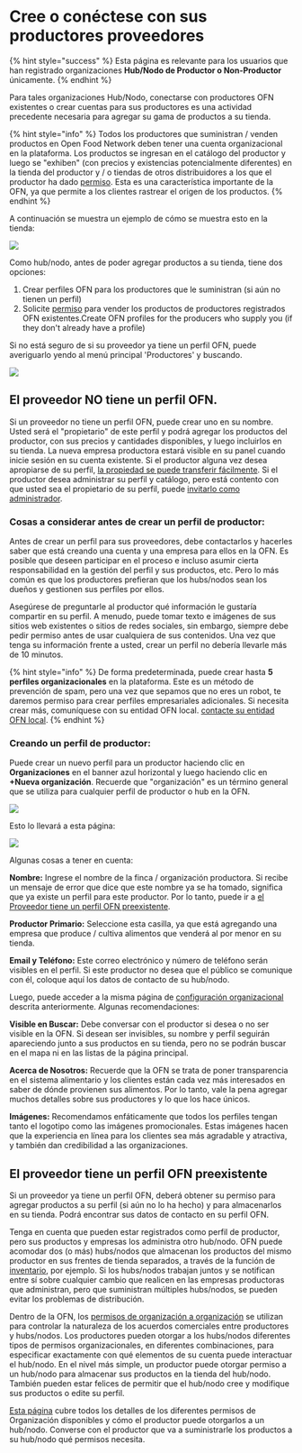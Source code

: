 # Cree o conéctese con sus productores proveedores

{% hint style="success" %}
Esta página es relevante para los usuarios que han registrado organizaciones **Hub/Nodo de Productor o Non-Productor** únicamente.
{% endhint %}

Para tales organizaciones Hub/Nodo, conectarse con productores OFN existentes o crear cuentas para sus productores es una actividad precedente necesaria para agregar su gama de productos a su tienda.

{% hint style="info" %}
Todos los productores que suministran / venden productos en Open Food Network deben tener una cuenta organizacional en la plataforma. Los productos se ingresan en el catálogo del productor y luego se "exhiben" \(con precios y existencias potencialmente diferentes\) en la tienda del productor y / o tiendas de otros distribuidores a los que el productor ha dado [permiso](enterprise-to-enterprise-permissions-e2es.md). Esta es una característica importante de la OFN, ya que permite a los clientes rastrear el origen de los productos.
{% endhint %}

A continuación se muestra un ejemplo de cómo se muestra esto en la tienda:

![](../../.gitbook/assets/producernote.png)

Como hub/nodo, antes de poder agregar productos a su tienda, tiene dos opciones:  

1. Crear perfiles OFN para los productores que le suministran \(si aún no tienen un perfil\)
2. Solicite [permiso](enterprise-to-enterprise-permissions-e2es.md) para vender los productos de productores registrados OFN existentes.Create OFN profiles for the producers who supply you \(if they don't already have a profile\)

Si no está seguro de si su proveedor ya tiene un perfil OFN, puede averiguarlo yendo al menú principal 'Productores' y buscando.

![](../../.gitbook/assets/searchproducer.jpg)

## El proveedor NO tiene un perfil OFN.

Si un proveedor no tiene un perfil OFN, puede crear uno en su nombre. Usted será el "propietario" de este perfil y podrá agregar los productos del productor, con sus precios y cantidades disponibles, y luego incluirlos en su tienda. La nueva empresa productora estará visible en su panel cuando inicie sesión en su cuenta existente. Si el productor alguna vez desea apropiarse de su perfil, [la propiedad se puede transferir fácilmente](transfer-ownership.md). Si el productor desea administrar su perfil y catálogo, pero está contento con que usted sea el propietario de su perfil, puede [invitarlo como administrador](enterprise-settings.md).

### Cosas a considerar antes de crear un perfil de productor:

Antes de crear un perfil para sus proveedores, debe contactarlos y hacerles saber que está creando una cuenta y una empresa para ellos en la OFN. Es posible que deseen participar en el proceso e incluso asumir cierta responsabilidad en la gestión del perfil y sus productos, etc. Pero lo más común es que los productores prefieran que los hubs/nodos sean los dueños y gestionen sus perfiles por ellos.

Asegúrese de preguntarle al productor qué información le gustaría compartir en su perfil. A menudo, puede tomar texto e imágenes de sus sitios web existentes o sitios de redes sociales, sin embargo, siempre debe pedir permiso antes de usar cualquiera de sus contenidos. Una vez que tenga su información frente a usted, crear un perfil no debería llevarle más de 10 minutos.

{% hint style="info" %}
De forma predeterminada, puede crear hasta **5 perfiles organizacionales** en la plataforma. Este es un método de prevención de spam, pero una vez que sepamos que no eres un robot, te daremos permiso para crear perfiles empresariales adicionales. Si necesita crear más, comuníquese con su entidad OFN local. [contacte su entidad OFN local](https://www.openfoodnetwork.org/find-your-local-open-food-network/).
{% endhint %}

### Creando un perfil de productor:

Puede crear un nuevo perfil para un productor haciendo clic en **Organizaciones** en el banner azul horizontal y luego haciendo clic en **+Nueva organización**. Recuerde que "organización" es un término general que se utiliza para cualquier perfil de productor o hub en la OFN. 

![](../../.gitbook/assets/new-enterprise.png)

Esto lo llevará a esta página:

![](../../.gitbook/assets/newenterprise.jpg)

Algunas cosas a tener en cuenta:

**Nombre:** Ingrese el nombre de la finca / organización productora. Si recibe un mensaje de error que dice que este nombre ya se ha tomado, significa que ya existe un perfil para este productor. Por lo tanto, puede ir a [el Proveedor tiene un perfil OFN preexistente](create-or-connect-with-your-supplying-producers.md#supplyingproducer). 

**Productor Primario:** Seleccione esta casilla, ya que está agregando una empresa que produce / cultiva alimentos que venderá al por menor en su tienda.

**Email y Teléfono:** Este correo electrónico y número de teléfono serán visibles en el perfil. Si este productor no desea que el público se comunique con él, coloque aquí los datos de contacto de su hub/nodo.

Luego, puede acceder a la misma página de [configuración organizacional](enterprise-settings.md) descrita anteriormente. Algunas recomendaciones: 

**Visible en Buscar:** Debe conversar con el productor si desea o no ser visible en la OFN. Si desean ser invisibles, su nombre y perfil seguirán apareciendo junto a sus productos en su tienda, pero no se podrán buscar en el mapa ni en las listas de la página principal.

**Acerca de Nosotros:** Recuerde que la OFN se trata de poner transparencia en el sistema alimentario y los clientes están cada vez más interesados en saber de dónde provienen sus alimentos. Por lo tanto, vale la pena agregar muchos detalles sobre sus productores y lo que los hace únicos.

**Imágenes:** Recomendamos enfáticamente que todos los perfiles tengan tanto el logotipo como las imágenes promocionales. Estas imágenes hacen que la experiencia en línea para los clientes sea más agradable y atractiva, y también dan credibilidad a las organizaciones.

## El proveedor tiene un perfil OFN preexistente <a id="supplyingproducer"></a>

Si un proveedor ya tiene un perfil OFN, deberá obtener su permiso para agregar productos a su perfil \(si aún no lo ha hecho\) y para almacenarlos en su tienda. Podrá encontrar sus datos de contacto en su perfil OFN.

Tenga en cuenta que pueden estar registrados como perfil de productor, pero sus productos y empresas los administra otro hub/nodo. OFN puede acomodar dos \(o más\) hubs/nodos que almacenan los productos del mismo productor en sus frentes de tienda separados, a través de la función de [inventario](../products-1/inventory-tool.md), por ejemplo. Si los hubs/nodos trabajan juntos y se notifican entre sí sobre cualquier cambio que realicen en las empresas productoras que administran, pero que suministran múltiples hubs/nodos, se pueden evitar los problemas de distribución.

Dentro de la OFN, los [permisos de organización a organización](enterprise-to-enterprise-permissions-e2es.md) se utilizan para controlar la naturaleza de los acuerdos comerciales entre productores y hubs/nodos. Los productores pueden otorgar a los hubs/nodos diferentes tipos de permisos organizacionales, en diferentes combinaciones, para especificar exactamente con qué elementos de su cuenta puede interactuar el hub/nodo. En el nivel más simple, un productor puede otorgar permiso a un hub/nodo para almacenar sus productos en la tienda del hub/nodo. También pueden estar felices de permitir que el hub/nodo cree y modifique sus productos o edite su perfil.

[Esta página](enterprise-to-enterprise-permissions-e2es.md) cubre todos los detalles de los diferentes permisos de Organización disponibles y cómo el productor puede otorgarlos a un hub/nodo. Converse con el productor que va a suministrarle los productos a su hub/nodo qué permisos necesita. 

